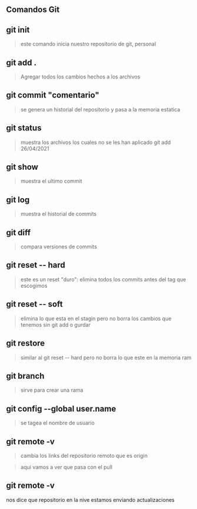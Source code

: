 ## Comandos Git

## git init
>este comando inicia nuestro repositorio de git, personal
## git add .
>Agregar todos los cambios hechos a los archivos
## git commit "comentario"
>se genera un historial del repositorio y pasa a la memoria estatica
## git status
>muestra los archivos los cuales no se les han aplicado git add
26/04/2021
## git show
>muestra el ultimo commit 
## git log
>muestra el historial de commits 
## git diff <tag> <tag>
>compara versiones de commits
## git reset -- hard <tag>
>este es un reset "duro": elimina todos los commits antes del tag que escogimos
## git reset -- soft
>elimina lo que esta en el stagin pero no borra los cambios que tenemos sin git add o gurdar 
## git restore <archivo>
> similar al git reset -- hard pero no borra lo que este en la memoria ram 
## git branch <nombre de la rama>
>sirve para crear una rama
## git config --global user.name <name>
>se tagea el nombre de usuario
## git remote -v
>cambia los links del repositorio remoto que es origin 

>aqui vamos a ver que pasa con el pull 
## git remote -v 
nos dice que repositorio en la nive estamos enviando actualizaciones 